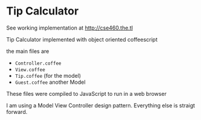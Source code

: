 Tip Calculator
==============

See working implementation at http://cse460.the.tl

Tip Calculator implemented with
object oriented coffeescript

the main files are
* `Controller.coffee`
* `View.coffee`
* `Tip.coffee` (for the model)
* `Guest.coffee` another Model


These files were compiled to JavaScript to run in a web browser

I am using a Model View Controller design pattern.
Everything else is straigt forward.


